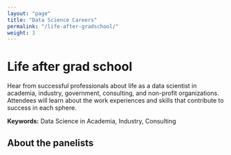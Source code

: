 ```yaml
---
layout: "page"
title: "Data Science Careers"
permalink: "/life-after-gradschool/"
weight: 3
---
```

# Life after grad school  
Hear from successful professionals about life as a data scientist in academia, industry, government, consulting, and non-profit organizations. 
Attendees will learn about the work experiences and skills that contribute to success in each sphere.


**Keywords:** Data Science in Academia, Industry, Consulting


## About the panelists
